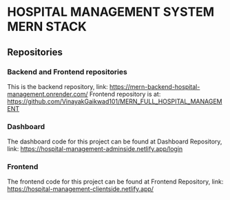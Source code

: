 # HOSPITAL MANAGEMENT SYSTEM MERN STACK



## Repositories

### Backend and Frontend repositories
This is the backend repository, link: https://mern-backend-hospital-management.onrender.com/
Frontend repository is at: https://github.com/VinayakGaikwad101/MERN_FULL_HOSPITAL_MANAGEMENT

### Dashboard
The dashboard code for this project can be found at Dashboard Repository, link: https://hospital-management-adminside.netlify.app/login

### Frontend
The frontend code for this project can be found at Frontend Repository, link: https://hospital-management-clientside.netlify.app/

